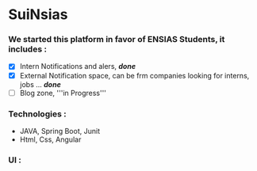 # SuiNsias

### We started this platform in favor of ENSIAS Students, it includes : 

* [x] Intern Notifications and alers, ***done***
* [x] External Notification space, can be frm companies looking for interns, jobs ... ***done***
* [ ] Blog zone, '''in Progress'''

### Technologies :

* JAVA, Spring Boot, Junit
* Html, Css, Angular

### UI :


